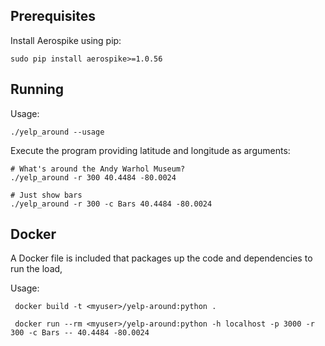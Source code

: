 
Prerequisites
----------------------------------------------------------------

Install Aerospike using pip:

    sudo pip install aerospike>=1.0.56


Running
----------------------------------------------------------------

Usage:

    ./yelp_around --usage

Execute the program providing latitude and longitude as arguments:

    # What's around the Andy Warhol Museum?
    ./yelp_around -r 300 40.4484 -80.0024

    # Just show bars
    ./yelp_around -r 300 -c Bars 40.4484 -80.0024

Docker
----------------------------------------------------------------
A Docker file is included that packages up the code and dependencies to run the load, 

Usage:

     docker build -t <myuser>/yelp-around:python .

     docker run --rm <myuser>/yelp-around:python -h localhost -p 3000 -r 300 -c Bars -- 40.4484 -80.0024